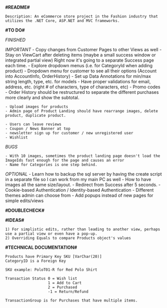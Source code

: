 **#README#**

    Description: An eCommerce store project in the Fashion industry that utilizes the .NET Core, ASP.NET and MVC frameworks. 

**#TO DO#**

*FINISHED*


*IMPORTANT*
    - Copy changes from Customer Pages to other Views as well
    - Stay on ViewCart after deleting items (maybe a small success window or integrated partial view)
        Right now it's going to a separate Success page each time.
    - Explore dropdown menus (i.e. for CategoryId when adding product)
        - Dropdown menu for customer to see all their options (Account into AccountInfo, OrderHistory)
    - Set up Data Annotations for min/max string length, type, etc. for models
        - Have proper validations for email, address, etc. (right # of characters, type of characters, etc)
    - Promo codes
    - Order History should be restructured to separate the different purchases more clearly and show the subtotal.
        
    - Upload images for products
    - Admin page of Product Landing should have rearrange images, delete product, duplicate product.

    - Users can leave reviews
    - Coupon / News Banner at top
    - newsletter sign up for customer / new unregistered user
    - Wishlist

*BUGS*

    - With 10 images, sometimes the product landing page doesn't load the ImageIds fast enough for the page and causes an error
    - Name for Categories is one step behind. 

*OPTIONAL*
    - Learn how to backup the sql server by having the create script in a separate file so I can work from my main PC as well
    - How to have images all the same size/layout.
    - Redirect from Success after 5 seconds.
    - Cookie-based Authentication / Identity-based Authentication
    - Different themes admin can choose from
    - Add popups instead of new pages for simple edits/views

**#DOUBLECHECK#**


**#IDEAS#**

    1) For simplistic edits, rather than leading to another view, perhaps use a partial view or even have a pop-up.
    2) Overriding Equals to compare Products object's values

**#TECHNICAL DOCUMENTATION#**

    Products have Primary Key SKU [VarChar(20)]
    CategoryID is a Foreign Key 

    SKU example: PoloT01-R for Red Polo Shirt

    Transaction Status 0 = Wish list
                       1 = Add to Cart
                       2 = Purchased
                       -1 = Return/Refund
    
    TransactionGroup is for Purchases that have multiple items.